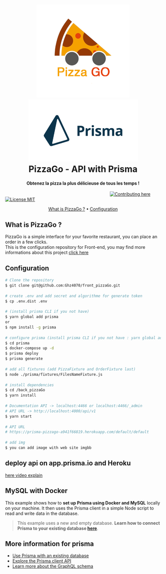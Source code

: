 <h1 align="center">
  <a href="#">
    <img src="./static/PizzaGo_final.png" alt="PizzaGo" height="300">
  </a>
  <a href="#">
    <img src="./static/prisma.png" alt="PizzaGo" height="200">
  </a>
  <br>
   PizzaGo - API with Prisma
  <br>
</h1>

<h4 align="center">Obtenez la pizza la plus délicieuse de tous les temps !</h4>

&nbsp;&nbsp;&nbsp;&nbsp;&nbsp;&nbsp;&nbsp;&nbsp;&nbsp;&nbsp;&nbsp;&nbsp;&nbsp;&nbsp;&nbsp;
&nbsp;&nbsp;&nbsp;&nbsp;&nbsp;&nbsp;&nbsp;&nbsp;&nbsp;&nbsp;&nbsp;&nbsp;&nbsp;&nbsp;&nbsp;&nbsp;&nbsp;&nbsp;&nbsp;&nbsp;&nbsp;&nbsp;&nbsp;&nbsp;&nbsp;&nbsp;&nbsp;&nbsp;&nbsp;&nbsp;&nbsp;&nbsp;&nbsp;&nbsp;&nbsp;&nbsp;&nbsp;&nbsp;&nbsp;&nbsp;&nbsp;&nbsp;&nbsp;&nbsp;&nbsp;&nbsp;&nbsp;&nbsp;&nbsp;&nbsp;&nbsp;&nbsp;&nbsp;&nbsp;&nbsp;&nbsp;&nbsp;&nbsp;&nbsp;&nbsp;&nbsp;&nbsp;&nbsp;&nbsp;&nbsp;&nbsp;&nbsp;&nbsp;&nbsp;
[![Contributing here](https://img.shields.io/badge/Contributing-here-lightgrey.svg)](.github/contributing.md)
[![License MIT](https://img.shields.io/badge/License-MIT-blue.svg)](https://opensource.org/licenses/MIT)

<p align="center">
  <a href="#what-is-pizzago">What is PizzaGo ?</a> •
  <a href="#configuration">Configuration</a> 
</p>

## What is PizzaGo ?
PizzaGo is a simple interface for your favorite restaurant, you can place an order in a few clicks.  
This is the configuration repository for Front-end, you may find more informations about this project [click here](https://github.com/Ghz4070/front_pizzaGo/tree/master)

## Configuration

```bash
# Clone the repository
$ git clone git@github.com:Ghz4070/front_pizzaGo.git

# create .env and add secret and algorithme for generate token
$ cp .env.dist .env

# (install prisma CLI if you not have)
$ yarn global add prisma
or 
$ npm install -g prisma

# configure prisma (install prisma CLI if you not have : yarn global add prisma)
$ cd prisma
$ docker-compose up -d
$ prisma deploy
$ prisma generate

# add all fixtures (add PizzaFixture and OrderFixture last)
$ node ./prisma/fixtures/FilesNameFixture.js

# install dependencies
$ cd /back_pizzaGo
$ yarn install

# Documentation API -> localhost:4466 or localhost:4466/_admin
# API URL -> http://localhost:4000/api/v1
$ yarn start

# API URL 
# https://prisma-pizzago-a941f66819.herokuapp.com/default/default

# add img
$ you can add image with web site imgbb
``` 
## deploy api on app.prisma.io and Heroku 
[here video explain](https://www.youtube.com/watch?v=QJe8YBs8Afg)

## MySQL with Docker

This example shows how to **set up Prisma using Docker and MySQL** locally on your machine. It then uses the Prisma client in a simple Node script to read and write data in the database.

> This example uses a new and empty database. **Learn how to connect Prisma to your existing database [here](https://www.prisma.io/docs/-a003/)**.

## More information for prisma

- [Use Prisma with an existing database](https://www.prisma.io/docs/-a003/)
- [Explore the Prisma client API](https://www.prisma.io/client/client-javascript)
- [Learn more about the GraphQL schema](https://www.prisma.io/blog/graphql-server-basics-the-schema-ac5e2950214e/)
